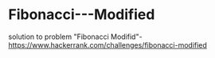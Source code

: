 # Fibonacci---Modified
solution to problem "Fibonacci Modifid"- https://www.hackerrank.com/challenges/fibonacci-modified
